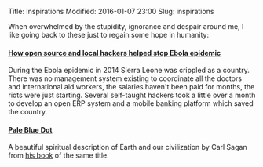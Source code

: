 Title: Inspirations
Modified: 2016-01-07 23:00
Slug: inspirations

When overwhelmed by the stupidity, ignorance and despair around me, I like going back to these just to regain some hope in humanity:

#### [How open source and local hackers helped stop Ebola epidemic](https://media.ccc.de/v/32c3-7561-how_open_source_software_second_hand_laptops_and_hackers_helped_stop_ebola_and_stopped_an_apocalypse)

During the Ebola epidemic in 2014 Sierra Leone was crippled as a country. There was no management system existing to coordinate all the doctors and international aid workers, the salaries haven't been paid for months, the riots were just starting. Several self-taught hackers took a little over a month to develop an open ERP system and a mobile banking platform which saved the country.

#### [Pale Blue Dot](https://youtu.be/p86BPM1GV8M)

A beautiful spiritual description of Earth and our civilization by Carl Sagan from [his book](https://en.wikipedia.org/wiki/Pale_Blue_Dot_%28book%29) of the same title.

